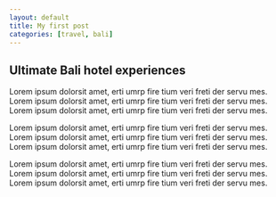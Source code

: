 ```yaml
---
layout: default
title: My first post
categories: [travel, bali]
---
```


## Ultimate Bali hotel experiences 

Lorem ipsum dolorsit amet, erti umrp fire tium veri freti der servu mes. Lorem ipsum dolorsit amet, erti umrp fire tium veri freti der servu mes. Lorem ipsum dolorsit amet, erti umrp fire tium veri freti der servu mes.

Lorem ipsum dolorsit amet, erti umrp fire tium veri freti der servu mes. Lorem ipsum dolorsit amet, erti umrp fire tium veri freti der servu mes. Lorem ipsum dolorsit amet, erti umrp fire tium veri freti der servu mes.

Lorem ipsum dolorsit amet, erti umrp fire tium veri freti der servu mes. Lorem ipsum dolorsit amet, erti umrp fire tium veri freti der servu mes. Lorem ipsum dolorsit amet, erti umrp fire tium veri freti der servu mes.
